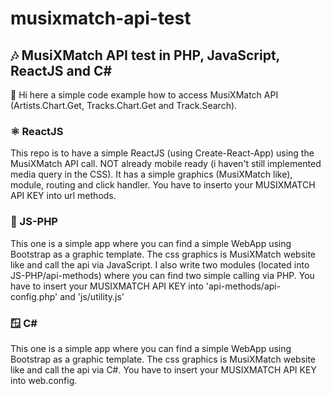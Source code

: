 # musixmatch-api-test

## 🎶 MusiXMatch API test in PHP, JavaScript, ReactJS and C#

👋 Hi here a simple code example how to access MusiXMatch API (Artists.Chart.Get, Tracks.Chart.Get and Track.Search).

### ⚛️ ReactJS
This repo is to have a simple ReactJS (using Create-React-App) using the MusiXMatch API call.
NOT already mobile ready (i haven't still implemented media query in the CSS).
It has a simple graphics (MusiXMatch like), module, routing and click handler.
You have to inserto your MUSIXMATCH API KEY into url methods.

### 🐘 JS-PHP
This one is a simple app where you can find a simple WebApp using Bootstrap as a graphic template.
The css graphics is MusiXMatch website like and call the api via JavaScript.
I also write two  modules (located into JS-PHP/api-methods) where you can find two simple calling via PHP.
You have to insert your MUSIXMATCH API KEY into 'api-methods/api-config.php' and 'js/utility.js'

### 🪟 C#
This one is a simple app where you can find a simple WebApp using Bootstrap as a graphic template.
The css graphics is MusiXMatch website like and call the api via C#.
You have to insert your MUSIXMATCH API KEY into web.config.
